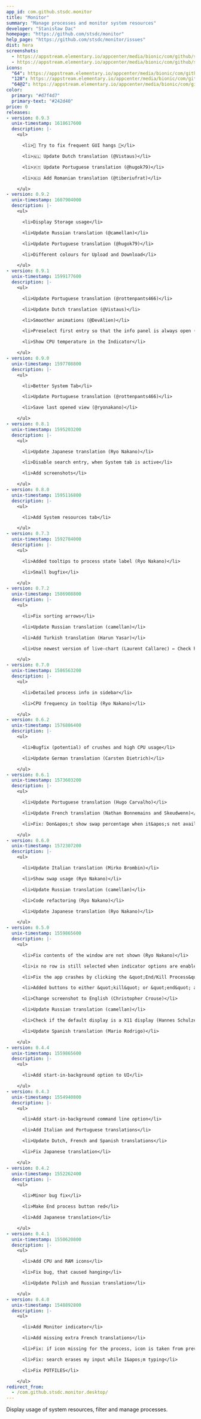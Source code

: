 ```yaml
---
app_id: com.github.stsdc.monitor
title: "Monitor"
summary: "Manage processes and monitor system resources"
developer: "Stanisław Dac"
homepage: "https://github.com/stsdc/monitor"
help_page: "https://github.com/stsdc/monitor/issues"
dist: hera
screenshots:
  - https://appstream.elementary.io/appcenter/media/bionic/com/github/stsdc.monitor/0AA0407464C55A7D6902A61C1BD9CDFB/screenshots/image-1_orig.png
  - https://appstream.elementary.io/appcenter/media/bionic/com/github/stsdc.monitor/0AA0407464C55A7D6902A61C1BD9CDFB/screenshots/image-2_orig.png
icons:
  "64": https://appstream.elementary.io/appcenter/media/bionic/com/github/stsdc.monitor/0AA0407464C55A7D6902A61C1BD9CDFB/icons/64x64/com.github.stsdc.monitor_com.github.stsdc.monitor.png
  "128": https://appstream.elementary.io/appcenter/media/bionic/com/github/stsdc.monitor/0AA0407464C55A7D6902A61C1BD9CDFB/icons/128x128/com.github.stsdc.monitor_com.github.stsdc.monitor.png
  "64@2": https://appstream.elementary.io/appcenter/media/bionic/com/github/stsdc.monitor/0AA0407464C55A7D6902A61C1BD9CDFB/icons/64x64@2/com.github.stsdc.monitor_com.github.stsdc.monitor.png
color:
  primary: "#d7f4d7"
  primary-text: "#242d40"
price: 0
releases:
- version: 0.9.3
  unix-timestamp: 1618617600
  description: |-
    <ul>

      <li>🐛 Try to fix frequent GUI hangs 🥶</li>

      <li>🇳🇱 Update Dutch translation (@Vistaus)</li>

      <li>🇵🇹 Update Portuguese translation (@hugok79)</li>

      <li>🇷🇴 Add Romanian translation (@tiberiufrat)</li>

    </ul>
- version: 0.9.2
  unix-timestamp: 1607904000
  description: |-
    <ul>

      <li>Display Storage usage</li>

      <li>Update Russian translation (@camellan)</li>

      <li>Update Portuguese translation (@hugok79)</li>

      <li>Different colours for Upload and Download</li>

    </ul>
- version: 0.9.1
  unix-timestamp: 1599177600
  description: |-
    <ul>

      <li>Update Portuguese translation (@rottenpants466)</li>

      <li>Update Dutch translation (@Vistaus)</li>

      <li>Smoother animations (@DevAlien)</li>

      <li>Preselect first entry so that the info panel is always open (@DevAlien)</li>

      <li>Show CPU temperature in the Indicator</li>

    </ul>
- version: 0.9.0
  unix-timestamp: 1597708800
  description: |-
    <ul>

      <li>Better System Tab</li>

      <li>Update Portuguese translation (@rottenpants466)</li>

      <li>Save last opened view (@ryonakano)</li>

    </ul>
- version: 0.8.1
  unix-timestamp: 1595203200
  description: |-
    <ul>

      <li>Update Japanese translation (Ryo Nakano)</li>

      <li>Disable search entry, when System tab is active</li>

      <li>Add screenshots</li>

    </ul>
- version: 0.8.0
  unix-timestamp: 1595116800
  description: |-
    <ul>

      <li>Add System resources tab</li>

    </ul>
- version: 0.7.3
  unix-timestamp: 1592784000
  description: |-
    <ul>

      <li>Added tooltips to process state label (Ryo Nakano)</li>

      <li>Small bugfix</li>

    </ul>
- version: 0.7.2
  unix-timestamp: 1586908800
  description: |-
    <ul>

      <li>Fix sorting arrows</li>

      <li>Update Russian translation (camellan)</li>

      <li>Add Turkish translation (Harun Yasar)</li>

      <li>Use newest version of live-chart (Laurent Callarec) ← Check his lib for creating charts, it&apos;s amazing!</li>

    </ul>
- version: 0.7.0
  unix-timestamp: 1586563200
  description: |-
    <ul>

      <li>Detailed process info in sidebar</li>

      <li>CPU frequency in tooltip (Ryo Nakano)</li>

    </ul>
- version: 0.6.2
  unix-timestamp: 1576886400
  description: |-
    <ul>

      <li>Bugfix (potential) of crushes and high CPU usage</li>

      <li>Update German translation (Carsten Dietrich)</li>

    </ul>
- version: 0.6.1
  unix-timestamp: 1573603200
  description: |-
    <ul>

      <li>Update Portuguese translation (Hugo Carvalho)</li>

      <li>Update French translation (Nathan Bonnemains and Skeudwenn)</li>

      <li>Fix: Don&apos;t show swap percentage when it&apos;s not available (Ryo Nakano)</li>

    </ul>
- version: 0.6.0
  unix-timestamp: 1572307200
  description: |-
    <ul>

      <li>Update Italian translation (Mirko Brombin)</li>

      <li>Show swap usage (Ryo Nakano)</li>

      <li>Update Russian translation (camellan)</li>

      <li>Code refactoring (Ryo Nakano)</li>

      <li>Update Japanese translation (Ryo Nakano)</li>

    </ul>
- version: 0.5.0
  unix-timestamp: 1559865600
  description: |-
    <ul>

      <li>Fix contents of the window are not shown (Ryo Nakano)</li>

      <li>ix no row is still selected when indicator options are enabled (Ryo Nakano)</li>

      <li>Fix the app crashes by clicking the &quot;End/Kill Process&quot; buttons when no process is selected (Ryo Nakano)</li>

      <li>Added buttons to either &quot;kill&quot; or &quot;end&quot; a process. (Evan Buss)</li>

      <li>Change screenshot to English (Christopher Crouse)</li>

      <li>Update Russian translation (camellan)</li>

      <li>Check if the default display is a X11 display (Hannes Schulze)</li>

      <li>Update Spanish translation (Mario Rodrigo)</li>

    </ul>
- version: 0.4.4
  unix-timestamp: 1559865600
  description: |-
    <ul>

      <li>Add start-in-background option to UI</li>

    </ul>
- version: 0.4.3
  unix-timestamp: 1554940800
  description: |-
    <ul>

      <li>Add start-in-background command line option</li>

      <li>Add Italian and Portuguese translations</li>

      <li>Update Dutch, French and Spanish translations</li>

      <li>Fix Japanese translation</li>

    </ul>
- version: 0.4.2
  unix-timestamp: 1552262400
  description: |-
    <ul>

      <li>Minor bug fix</li>

      <li>Make End process button red</li>

      <li>Add Japanese translation</li>

    </ul>
- version: 0.4.1
  unix-timestamp: 1550620800
  description: |-
    <ul>

      <li>Add CPU and RAM icons</li>

      <li>Fix bug, that caused hanging</li>

      <li>Update Polish and Russian translation</li>

    </ul>
- version: 0.4.0
  unix-timestamp: 1548892800
  description: |-
    <ul>

      <li>Add Monitor indicator</li>

      <li>Add missing extra French translations</li>

      <li>Fix: if icon missing for the process, icon is taken from previous process</li>

      <li>Fix: search erases my input while I&apos;m typing</li>

      <li>Fix POTFILES</li>

    </ul>
redirect_from:
  - /com.github.stsdc.monitor.desktop/
---
```


<p>Display usage of system resources, filter and manage processes.</p>